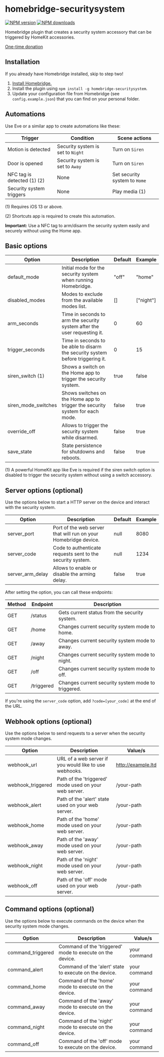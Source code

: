 # homebridge-securitysystem
[![NPM version](https://img.shields.io/npm/v/homebridge-securitysystem.svg)](https://www.npmjs.com/package/homebridge-securitysystem) [![NPM downloads](https://img.shields.io/npm/dt/homebridge-securitysystem.svg)](https://www.npmjs.com/package/homebridge-securitysystem)

Homebridge plugin that creates a security system accessory that can be triggered by HomeKit accessories.

[One-time donation](https://paypal.me/miguelripoll23)

## Installation
If you already have Homebridge installed, skip to step two!

1. [Install Homebridge.](https://github.com/nfarina/homebridge)
2. Install the plugin using `npm install -g homebridge-securitysystem`.
3. Update your configuration file from Homebridge (see `config.example.json`) that you can find on your personal folder.

## Automations
Use Eve or a similar app to create automations like these:

| Trigger                       | Condition                         | Scene actions                     |
|-------------------------------|-----------------------------------|-----------------------------------|
| Motion is detected            | Security system is set to `Night` | Turn on `Siren`                   |
| Door is opened                | Security system is set to `Away`  | Turn on `Siren`                   |
| NFC tag is detected (1) (2)   | None                              | Set security system to `Home`     |
| Security system triggers      | None                              | Play media (1)                    |

(1) Requires iOS 13 or above.

(2) Shortcuts app is required to create this automation.

**Important:** Use a NFC tag to arm/disarm the security system easily and securely without using the Home app.

## Basic options

| Option              | Description                                                                    | Default |  Example  |
|---------------------|--------------------------------------------------------------------------------|---------|-----------|
| default_mode        | Initial mode for the security system when running Homebridge.                  | "off"   | "home"    |
| disabled_modes      | Modes to exclude from the available modes list.                                | []      | ["night"] |
| arm_seconds         | Time in seconds to arm the security system after the user requesting it.       | 0       | 60        |
| trigger_seconds     | Time in seconds to be able to disarm the security system before triggering it. | 0       | 15        |
| siren_switch (1)    | Shows a switch on the Home app to trigger the security system.                 | true    | false     |
| siren_mode_switches | Shows switches on the Home app to trigger the security system for each mode.   | false   | true      |
| override_off        | Allows to trigger the security system while disarmed.                          | false   | true      |
| save_state          | State persistence for shutdowns and reboots.                                   | false   | true      |

(1) A powerful HomeKit app like Eve is required if the siren switch option is disabled to trigger the security system without using a switch accessory.

## Server options (optional)
Use the options below to start a HTTP server on the device and interact with the security system.

| Option           | Description                                                     | Default | Example |
|------------------|-----------------------------------------------------------------|---------|---------|
| server_port      | Port of the web server that will run on your Homebridge device. | null    | 8080    |
| server_code      | Code to authenticate requests sent to the security system.      | null    | 1234    |
| server_arm_delay | Allows to enable or disable the arming delay.                   | false   | true    |

After setting the option, you can call these endpoints:

| Method | Endpoint                     | Description                                        |
|--------|------------------------------|----------------------------------------------------|
| GET    | /status                      | Gets current status from the security system.      |
| GET    | /home                        | Changes current security system mode to home.      |
| GET    | /away                        | Changes current security system mode to away.      |
| GET    | /night                       | Changes current security system mode to night.     |
| GET    | /off                         | Changes current security system mode to off.       |
| GET    | /triggered                   | Changes current security system mode to triggered. |

If you're using the `server_code` option, add `?code=[your_code]` at the end of the URL.

## Webhook options (optional)
Use the options below to send requests to a server when the security system mode changes.

| Option             | Description                                                                    | Value/s                |
|--------------------|--------------------------------------------------------------------------------| -----------------------|
| webhook_url        | URL of a web server if you would like to use webhooks.                         | http://example.ltd     |
| webhook_triggered  | Path of the 'triggered' mode used on your web server.                          | /your-path             |
| webhook_alert      | Path of the 'alert' state used on your web server.                             | /your-path             |
| webhook_home       | Path of the 'home' mode used on your web server.                               | /your-path             |
| webhook_away       | Path of the 'away' mode used on your web server.                               | /your-path             |
| webhook_night      | Path of the 'night' mode used on your web server.                              | /your-path             |
| webhook_off        | Path of the 'off' mode used on your web server.                                | /your-path             |

## Command options (optional)
Use the options below to execute commands on the device when the security system mode changes.

| Option             | Description                                                                    | Value/s                |
|--------------------|--------------------------------------------------------------------------------|------------------------|
| command_triggered  | Command of the 'triggered' mode to execute on the device.                      | your command           |
| command_alert      | Command of the 'alert' state to execute on the device.                         | your command           |
| command_home       | Command of the 'home' mode to execute on the device.                           | your command           |
| command_away       | Command of the 'away' mode to execute on the device.                           | your command           |
| command_night      | Command of the 'night' mode to execute on the device.                          | your command           |
| command_off        | Command of the 'off' mode to execute on the device.                            | your command           |
